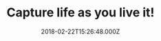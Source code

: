 ---
campaign-uuid: "c-b6778cab-f368-4f85-85b5-91018ab11c7e"
type: "Product"
category: "Gifts"
date: "2018-02-22T15:26:48.000Z"
end-date: "2018-05-31T23:59:00.000Z"
disable-form: false
is_promoted: false
has_entry_page: false
title: "Capture life as you live it!"
competition-description: "<p>GoPro has done it again…they are selling more than a\
  \ camera. The solution for shooting, editing and sharing video everywhere is here,\
  \ and that is possible thanks to the GoPro Hero5 Black!</p>\r\n<p>If you want the\
  \ best possible video and photo quality, this camera is for you. Digital image rotation,\
  \ Wide Dynamic Range, Time-Lapse recording, Night lapse… and that is just the beginning!</p>\
  \ \r\n<p>Liking what you hear? Get it now!</p>"
banner-img: "https://assets.expresslyapp.com/asset-1381ba52-1ba1-41b5-a939-9dcc2370b959.jpg"
logo-left-href: "https://gopro.com/https://gopro.com"
logo-left-image: "https://assets.expresslyapp.com/972ca3e4-afe1-4888-b963-587e7226c02b-thumb.png"
logo-left-title: "GoPro"
has-winner: false
---